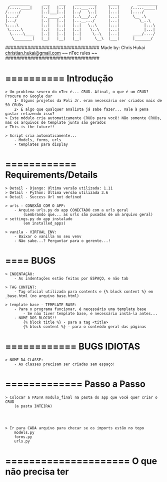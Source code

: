       _________      ___    ___    __________     _____        _________
     /.....____|    |..|   |..|   |...___...|     |...|     /....._____|
    /...../         |..|___|..|   |../   \..|     |...|     |..../
    |..../          |.._____..|   |..\___/../     |...|      \__ .\
    |.../           |..|   |..|   |...__.../      |...|         \_..\
    \....\          |..|   |..|   |..|   \..\     |...|           |...\
     \.....\        |..|   |..|   |..|    \..\    |...|           |...|
      \.....\____   |..|   |..|   |..|     \..\   |...|      ____/..../
       \________|   |__|   |__|   |__|      \__\  |___|      |_______/



##################################
	Made by: Chris Hukai
	christian.hukai@gmail.com
	~~ nTec rules ~~
##################################


==========
Introdução
==========
	> Um problema severo do nTec é... CRUD. Afinal, o que é um CRUD? Procure no Google dur
		1- Alguns projetos da Poli Jr. eram necessário ser criados mais de 50 CRUDs
		2- É algo que qualquer analista já sabe fazer... Vale à pena gastar refazendo isso?
	> Este módulo cria automaticamente CRUDs para você! Não somente CRUDs, mas os arquivos de template junto são gerados
	> This is the future!!

	> Script cria automaticamente...
		- Models, forms, urls
		- templates para display


============
Requirements/Details
============
	> Detail - Django: Última versão utilizada: 1.11
	> Detail - Python: Última versão utilizada 3.6
	> Detail - Success Url not defined

	> urls - CONEXÃO COM O APP:
		- Arquivo urls.py do app CONECTADO com a urls geral
			(Lembrando que... as urls são puxadas de um arquivo geral)
	> settings.py do app instalado
			(em installed_apps)

	> vanila - VIRTUAL ENV:
		- Baixar o vanilla no seu venv
		- Não sabe...? Perguntar para o gerente...!




====
BUGS
====
	> INDENTAÇÃO:
		- As indentações estão feitas por ESPAÇO, e não tab

	> TAG CONTENT:
		- Tag oficial utilizada para contents e {% block content %} em _base.html (no arquivo base.html)

	> template base - TEMPLATE BASE:
		- Para o programa funcionar, é necessário uma template base
			- Se não tiver template base, é necessário instá-la antes...
		- NOME DOS BLOCOS!!
			{% block title %} - para a tag <title>
			{% block content %} - para o conteúdo geral das páginas


============
BUGS IDIOTAS
============
	> NOME DA CLASSE:
		- As classes precisam ser criadas sem espaço! 



=============
Passo a Passo
=============
	> Colocar a PASTA modulo_final na pasta do app que você quer criar o CRUD
		(a pasta INTEIRA)




	> Ir para CADA arquivo para checar se os imports estão no topo
		models.py
		forms.py
		urls.py
=====================
O que não precisa ter
=====================
